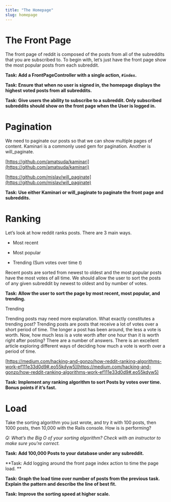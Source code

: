```yaml
---
title: "The Homepage"
slug: homepage
---
```

# The Front Page

The front page of reddit is composed of the posts from all of the subreddits that you are subscribed to. To begin with, let’s just have the front page show the most popular posts from each subreddit.

**Task: Add a FrontPageController with a single action, `#index`.**

**Task: Ensure that when no user is signed in, the homepage displays the highest voted posts from all subreddits.**

**Task: Give users the ability to subscribe to a subreddit.  Only subscribed subreddits should show on the front page when the User is logged in.**

# Pagination

We need to paginate our posts so that we can show multiple pages of content.  Kaminari is a commonly used gem for pagination.  Another is will_paginate.

[https://github.com/amatsuda/kaminari](https://github.com/amatsuda/kaminari)

[https://github.com/mislav/will_paginate](https://github.com/mislav/will_paginate)

**Task: Use either Kaminari or will_paginate to paginate the front page and subreddits.**

# Ranking

Let’s look at how reddit ranks posts. There are 3 main ways.

* Most recent

* Most popular

* Trending (Sum votes over time *t*)

Recent posts are sorted from newest to oldest and the most popular posts have the most votes of all time.  We should allow the user to sort the posts of any given subreddit by newest to oldest and by number of votes.

**Task: Allow the user to sort the page by most recent, most popular, and trending.**


Trending

Trending posts may need more explanation. What exactly constitutes a trending post? Trending posts are posts that receive a lot of votes over a short period of time. The longer a post has been around, the less a vote is worth. Now, how much less is a vote worth after one hour than it is worth right after posting? There are a number of answers. There is an excellent article exploring different ways of deciding how much a vote is worth over a period of time.

[https://medium.com/hacking-and-gonzo/how-reddit-ranking-algorithms-work-ef111e33d0d9#.eo55kdyw5](https://medium.com/hacking-and-gonzo/how-reddit-ranking-algorithms-work-ef111e33d0d9#.eo55kdyw5) 

**Task: Implement any ranking algorithm to sort Posts by votes over time. Bonus points if it’s fast.**

# Load

Take the sorting algorithm you just wrote, and try it with 100 posts, then 1000 posts, then 10,000 with the Rails console. How is is performing?

*Q: What’s the Big O of your sorting algorithm?  Check with an instructor to make sure you're correct.*

**Task: Add 100,000 Posts to your database under any subreddit.**

**Task: Add logging around the front page index action to time the page load. **

**Task: Graph the load time over number of posts from the previous task.  Explain the pattern and describe the line of best fit.**

**Task: Improve the sorting speed at higher scale.**

